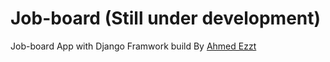 # Job-board (Still under development)
Job-board App with Django Framwork build By <a href="https://github.com/ahmed3zzt">Ahmed Ezzt</a>
